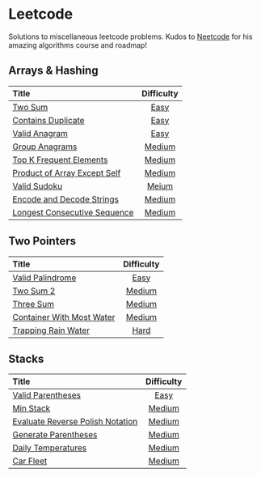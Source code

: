 # Leetcode

Solutions to miscellaneous leetcode problems. Kudos to [Neetcode](https://neetcode.io) for his amazing algorithms course and roadmap!


## Arrays & Hashing

| Title | Difficulty |
| :---- | :--------: |
| [Two Sum](two-sum) | [Easy](https://leetcode.com/problems/two-sum/) |
| [Contains Duplicate](contains-duplicate) | [Easy](https://leetcode.com/problems/contains-duplicate/) |
| [Valid Anagram](valid-anagram) | [Easy](https://leetcode.com/problems/valid-anagram/) |
| [Group Anagrams](group-anagrams) | [Medium](https://leetcode.com/problems/group-anagrams/) |
| [Top K Frequent Elements](top-k-frequent-elements) | [Medium](https://leetcode.com/problems/top-k-frequent-elements/) |
| [Product of Array Except Self](product-of-array-except-self) | [Medium](https://leetcode.com/problems/product-of-array-except-self/) |
| [Valid Sudoku](valid-sudoku) | [Meium](https://leetcode.com/problems/valid-sudoku/) |
| [Encode and Decode Strings](encode-and-decode-strings) | [Medium](https://leetcode.com/problems/encode-and-decode-strings/) |
| [Longest Consecutive Sequence](longest-consecutive-sequence) | [Medium](https://leetcode.com/problems/longest-consecutive-sequence/) |



## Two Pointers

| Title | Difficulty |
| :---- | :--------: |
| [Valid Palindrome](valid-palindrome) | [Easy](https://leetcode.com/problems/valid-palindrome/) |
| [Two Sum 2](two-sum-2) | [Medium](https://leetcode.com/problems/two-sum-ii-input-array-is-sorted/) |
| [Three Sum](three-sum) | [Medium](https://leetcode.com/problems/3sum/) |
| [Container With Most Water](container-with-most-water) | [Medium](https://leetcode.com/problems/container-with-most-water/) |
| [Trapping Rain Water](trapping-rain-water) | [Hard](https://leetcode.com/problems/trapping-rain-water/) |


## Stacks

| Title | Difficulty |
| :---- | :--------: |
| [Valid Parentheses](valid-parentheses) | [Easy](https://leetcode.com/problems/valid-parentheses/) |
| [Min Stack](min-stack) | [Medium](https://leetcode.com/problems/min-stack/) |
| [Evaluate Reverse Polish Notation](evaluate-reverse-polish-notation) | [Medium](https://leetcode.com/problems/evaluate-reverse-polish-notation/) |
| [Generate Parentheses](generate-parentheses) | [Medium](https://leetcode.com/problems/generate-parentheses/) |
| [Daily Temperatures](daily-temperatures) | [Medium](https://leetcode.com/problems/daily-temperatures/) |
| [Car Fleet](car-fleet) | [Medium](https://leetcode.com/problems/car-fleet/) |